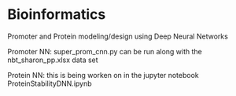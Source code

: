 # Bioinformatics
Promoter and Protein modeling/design using Deep Neural Networks


Promoter NN: super_prom_cnn.py can be run along with the nbt_sharon_pp.xlsx data set

Protein NN: this is being worken on in the jupyter notebook ProteinStabilityDNN.ipynb
